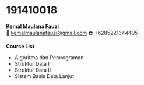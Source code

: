 # 191410018
**Kemal Maulana Fauzi**  
:e-mail: kemalmaulanafauzi@gmail.com 
:telephone: +6285221344495
  
**Course List**  
- Algoritma dan Pemrograman  
- Struktur Data I  
- Struktur Data II  
- Sistem Basis Data Lanjut

